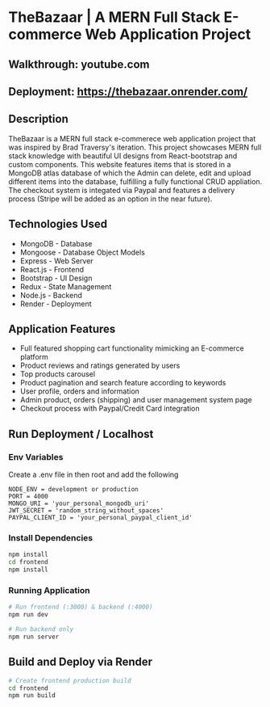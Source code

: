# TheBazaar | A MERN Full Stack E-commerce Web Application Project 

## Walkthrough: youtube.com
## Deployment: https://thebazaar.onrender.com/

## Description
TheBazaar is a MERN full stack e-commerece web application project that was inspired by Brad Traversy's iteration. This project showcases MERN full stack knowledge with beautiful UI designs from React-bootstrap and custom components. This website features items that is stored in a MongoDB atlas database of which the Admin can delete, edit and upload different items into the database, fulfilling a fully functional CRUD appliation. The checkout system is integated via Paypal and features a delivery process (Stripe will be added as an option in the near future).  

## Technologies Used
* MongoDB - Database
* Mongoose - Database Object Models
* Express - Web Server
* React.js - Frontend
* Bootstrap - UI Design
* Redux - State Management
* Node.js - Backend
* Render - Deployment

## Application Features 
- Full featured shopping cart functionality mimicking an E-commerce platform
- Product reviews and ratings generated by users 
- Top products carousel 
- Product pagination and search feature according to keywords
- User profile, orders and information 
- Admin product, orders (shipping) and user management system page
- Checkout process with Paypal/Credit Card integration 

## Run Deployment / Localhost 

### Env Variables

Create a .env file in then root and add the following

```
NODE_ENV = development or production
PORT = 4000
MONGO_URI = 'your_personal_mongodb_uri'
JWT_SECRET = 'random_string_without_spaces'
PAYPAL_CLIENT_ID = 'your_personal_paypal_client_id'
```

### Install Dependencies

```bash
npm install
cd frontend
npm install
```

### Running Application

```bash
# Run frontend (:3000) & backend (:4000)
npm run dev

# Run backend only
npm run server
```

## Build and Deploy via Render

```bash
# Create frontend production build
cd frontend
npm run build
```
